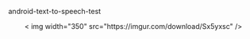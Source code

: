 android-text-to-speech-test

<center>< img width="350" src="https://imgur.com/download/Sx5yxsc" /></center>

